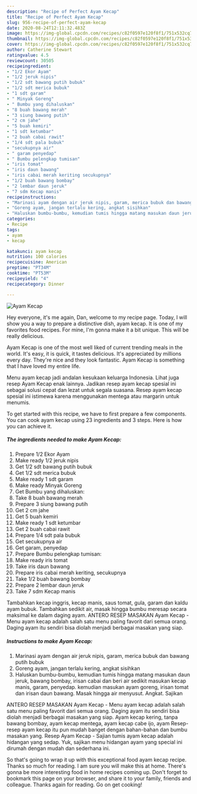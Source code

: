 ```yaml
---
description: "Recipe of Perfect Ayam Kecap"
title: "Recipe of Perfect Ayam Kecap"
slug: 956-recipe-of-perfect-ayam-kecap
date: 2020-08-24T12:11:32.483Z
image: https://img-global.cpcdn.com/recipes/c82f0597e120f8f1/751x532cq70/ayam-kecap-foto-resep-utama.jpg
thumbnail: https://img-global.cpcdn.com/recipes/c82f0597e120f8f1/751x532cq70/ayam-kecap-foto-resep-utama.jpg
cover: https://img-global.cpcdn.com/recipes/c82f0597e120f8f1/751x532cq70/ayam-kecap-foto-resep-utama.jpg
author: Catherine Stewart
ratingvalue: 4.5
reviewcount: 30505
recipeingredient:
- "1/2 Ekor Ayam"
- "1/2 jeruk nipis"
- "1/2 sdt bawang putih bubuk"
- "1/2 sdt merica bubuk"
- "1 sdt garam"
- " Minyak Goreng"
- " Bumbu yang dihaluskan"
- "8 buah bawang merah"
- "3 siung bawang putih"
- "2 cm jahe"
- "5 buah kemiri"
- "1 sdt ketumbar"
- "2 buah cabai rawit"
- "1/4 sdt pala bubuk"
- "secukupnya air"
- " garam penyedap"
- " Bumbu pelengkap tumisan"
- "iris tomat"
- "iris daun bawang"
- "iris cabai merah keriting secukupnya"
- "1/2 buah bawang bombay"
- "2 lembar daun jeruk"
- "7 sdm Kecap manis"
recipeinstructions:
- "Marinasi ayam dengan air jeruk nipis, garam, merica bubuk dan bawang putih bubuk"
- "Goreng ayam, jangan terlalu kering, angkat sisihkan"
- "Haluskan bumbu-bumbu, kemudian tumis hingga matang masukan daun jeruk, bawang bombay, irisan cabai dan beri air sedikit masukan kecap manis, garam, penyedap. kemudian masukan ayam goreng, irisan tomat dan irisan daun bawang. Masak hingga air menyusut. Angkat. Sajikan"
categories:
- Recipe
tags:
- ayam
- kecap

katakunci: ayam kecap 
nutrition: 100 calories
recipecuisine: American
preptime: "PT34M"
cooktime: "PT53M"
recipeyield: "4"
recipecategory: Dinner

---
```



![Ayam Kecap](https://img-global.cpcdn.com/recipes/c82f0597e120f8f1/751x532cq70/ayam-kecap-foto-resep-utama.jpg)

Hey everyone, it's me again, Dan, welcome to my recipe page. Today, I will show you a way to prepare a distinctive dish, ayam kecap. It is one of my favorites food recipes. For mine, I'm gonna make it a bit unique. This will be really delicious.

Ayam Kecap is one of the most well liked of current trending meals in the world. It's easy, it is quick, it tastes delicious. It's appreciated by millions every day. They're nice and they look fantastic. Ayam Kecap is something that I have loved my entire life.

Menu ayam kecap jadi andalan kesukaan keluarga Indonesia. Lihat juga resep Ayam Kecap enak lainnya. Jadikan resep ayam kecap spesial ini sebagai solusi cepat dan lezat untuk segala suasana. Resep ayam kecap spesial ini istimewa karena menggunakan mentega atau margarin untuk menumis.


To get started with this recipe, we have to first prepare a few components. You can cook ayam kecap using 23 ingredients and 3 steps. Here is how you can achieve it.

<!--inarticleads1-->

##### The ingredients needed to make Ayam Kecap:

1. Prepare 1/2 Ekor Ayam
1. Make ready 1/2 jeruk nipis
1. Get 1/2 sdt bawang putih bubuk
1. Get 1/2 sdt merica bubuk
1. Make ready 1 sdt garam
1. Make ready  Minyak Goreng
1. Get  Bumbu yang dihaluskan:
1. Take 8 buah bawang merah
1. Prepare 3 siung bawang putih
1. Get 2 cm jahe
1. Get 5 buah kemiri
1. Make ready 1 sdt ketumbar
1. Get 2 buah cabai rawit
1. Prepare 1/4 sdt pala bubuk
1. Get secukupnya air
1. Get  garam, penyedap
1. Prepare  Bumbu pelengkap tumisan:
1. Make ready iris tomat
1. Take iris daun bawang
1. Prepare iris cabai merah keriting, secukupnya
1. Take 1/2 buah bawang bombay
1. Prepare 2 lembar daun jeruk
1. Take 7 sdm Kecap manis


Tambahkan kecap inggris, kecap manis, saus tomat, gula, garam dan kaldu ayam bubuk. Tambahkan sedikit air, masak hingga bumbu meresap secara maksimal ke dalam daging ayam. ANTERO RESEP MASAKAN Ayam Kecap - Menu ayam kecap adalah salah satu menu paling favorit dari semua orang. Daging ayam itu sendiri bisa diolah menjadi berbagai masakan yang siap. 

<!--inarticleads2-->

##### Instructions to make Ayam Kecap:

1. Marinasi ayam dengan air jeruk nipis, garam, merica bubuk dan bawang putih bubuk
1. Goreng ayam, jangan terlalu kering, angkat sisihkan
1. Haluskan bumbu-bumbu, kemudian tumis hingga matang masukan daun jeruk, bawang bombay, irisan cabai dan beri air sedikit masukan kecap manis, garam, penyedap. kemudian masukan ayam goreng, irisan tomat dan irisan daun bawang. Masak hingga air menyusut. Angkat. Sajikan


ANTERO RESEP MASAKAN Ayam Kecap - Menu ayam kecap adalah salah satu menu paling favorit dari semua orang. Daging ayam itu sendiri bisa diolah menjadi berbagai masakan yang siap. Ayam kecap kering, tanpa bawang bombay, ayam kecap mentega, ayam kecap cabe ijo, ayam Resep-resep ayam kecap itu pun mudah banget dengan bahan-bahan dan bumbu masakan yang. Resep Ayam Kecap - Sajian tumis ayam kecap adalah hidangan yang sedap. Yuk, sajikan menu hidangan ayam yang special ini dirumah dengan mudah dan sederhana ini. 

So that's going to wrap it up with this exceptional food ayam kecap recipe. Thanks so much for reading. I am sure you will make this at home. There's gonna be more interesting food in home recipes coming up. Don't forget to bookmark this page on your browser, and share it to your family, friends and colleague. Thanks again for reading. Go on get cooking!
